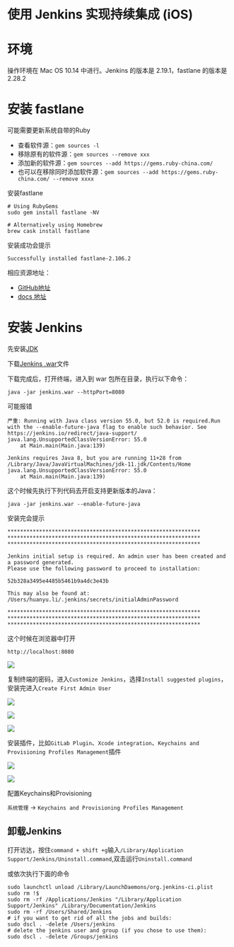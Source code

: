 # 使用 Jenkins 实现持续集成 (iOS)

# 环境
操作环境在 Mac OS 10.14 中进行。Jenkins 的版本是 2.19.1，fastlane 的版本是 2.28.2

# 安装 fastlane 

可能需要更新系统自带的Ruby
* 查看软件源：`gem sources -l`
* 移除原有的软件源：`gem sources --remove xxx`
* 添加新的软件源：`gem sources --add https://gems.ruby-china.com/`
* 也可以在移除同时添加软件源：`gem sources --add https://gems.ruby-china.com/ --remove xxxx`

安装fastlane

```
# Using RubyGems
sudo gem install fastlane -NV

# Alternatively using Homebrew
brew cask install fastlane
```

安装成功会提示

```
Successfully installed fastlane-2.106.2
```
    
相应资源地址：
* [GitHub地址](https://github.com/fastlane/fastlane)
* [docs 地址](https://docs.fastlane.tools)

# 安装 Jenkins 

先安装[JDK](https://www.oracle.com/technetwork/java/javase/downloads/index.html)

下载[Jenkins .war](https://jenkins.io/download/)文件

下载完成后，打开终端，进入到 war 包所在目录，执行以下命令：

```
java -jar jenkins.war --httpPort=8080
```

可能报错

```
严重: Running with Java class version 55.0, but 52.0 is required.Run with the --enable-future-java flag to enable such behavior. See https://jenkins.io/redirect/java-support/
java.lang.UnsupportedClassVersionError: 55.0
	at Main.main(Main.java:139)

Jenkins requires Java 8, but you are running 11+28 from /Library/Java/JavaVirtualMachines/jdk-11.jdk/Contents/Home
java.lang.UnsupportedClassVersionError: 55.0
	at Main.main(Main.java:139)
```

这个时候先执行下列代码去开启支持更新版本的Java：

```
java -jar jenkins.war --enable-future-java
```

安装完会提示

```
*************************************************************
*************************************************************
*************************************************************

Jenkins initial setup is required. An admin user has been created and a password generated.
Please use the following password to proceed to installation:

52b328a3495e4485b5461b9a4dc3e43b

This may also be found at: /Users/huanyu.li/.jenkins/secrets/initialAdminPassword

*************************************************************
*************************************************************
*************************************************************
```

这个时候在浏览器中打开

```
http://localhost:8080
```

![](https://github.com/lightank/iOS_notes/blob/master/Resource/Jenkins/jenkins_localhost.png)

复制终端的密码，进入`Customize Jenkins`，选择`Install suggested
plugins`，安装完进入`Create First Admin User`

![](https://github.com/lightank/iOS_notes/blob/master/Resource/Jenkins/create_first_admin_user.png)

![](https://github.com/lightank/iOS_notes/blob/master/Resource/Jenkins/jenkins_is_ready.png)

![](https://github.com/lightank/iOS_notes/blob/master/Resource/Jenkins/instance_configuration.png)

安装插件，比如`GitLab Plugin`、`Xcode integration`、`Keychains and Provisioning Profiles Management`插件
 
 ![](https://github.com/lightank/iOS_notes/blob/master/Resource/Jenkins/plugins.png)
 
 ![](https://github.com/lightank/iOS_notes/blob/master/Resource/Jenkins/download_plugins.png)
 
 配置Keychains和Provisioning
 
 `系统管理` -> `Keychains and Provisioning Profiles Management`
 
 
## 卸载Jenkins
 
 打开访达，按住`command + shift +g`输入`/Library/Application Support/Jenkins/Uninstall.command`,双击运行`Uninstall.command`
 
 或依次执行下面的命令
 
 ```
 sudo launchctl unload /Library/LaunchDaemons/org.jenkins-ci.plist
sudo rm !$
sudo rm -rf /Applications/Jenkins "/Library/Application Support/Jenkins" /Library/Documentation/Jenkins
sudo rm -rf /Users/Shared/Jenkins
# if you want to get rid of all the jobs and builds:
sudo dscl . -delete /Users/jenkins
# delete the jenkins user and group (if you chose to use them):
sudo dscl . -delete /Groups/jenkins
 ```